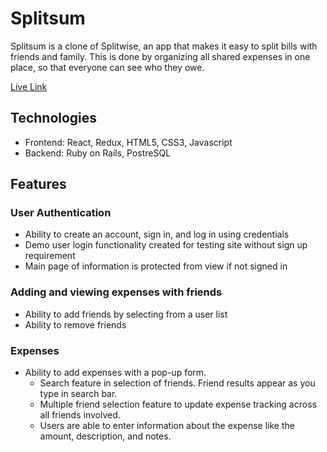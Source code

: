 # Splitsum

Splitsum is a clone of Splitwise, an app that makes it easy to split bills with friends and family. This is done by organizing all shared expenses in one place, so that everyone can see who they owe. 

[Live Link](https://splitsum.herokuapp.com/#/)

## Technologies
- Frontend: React, Redux, HTML5, CSS3, Javascript
- Backend: Ruby on Rails, PostreSQL

## Features

### User Authentication
- Ability to create an account, sign in, and log in using credentials
- Demo user login functionality created for testing site without sign up requirement 
- Main page of information is protected from view if not signed in

### Adding and viewing expenses with friends
- Ability to add friends by selecting from a user list
- Ability to remove friends 

### Expenses
- Ability to add expenses with a pop-up form. 
  - Search feature in selection of friends. Friend results appear as you type in search bar. 
  - Multiple friend selection feature to update expense tracking across all friends involved.
  - Users are able to enter information about the expense like the amount, description, and notes.




